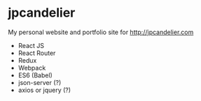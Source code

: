 # jpcandelier
My personal website and portfolio site for http://jpcandelier.com

* React JS
* React Router
* Redux
* Webpack
* ES6 (Babel)
* json-server (?)
* axios or jquery (?)

